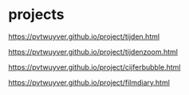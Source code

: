 # projects

https://pvtwuyver.github.io/project/tijden.html

https://pvtwuyver.github.io/project/tijdenzoom.html

https://pvtwuyver.github.io/project/cijferbubble.html

https://pvtwuyver.github.io/project/filmdiary.html